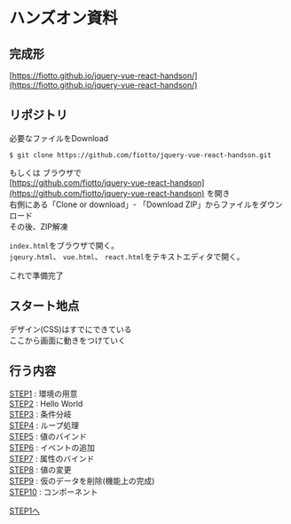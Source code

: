 # ハンズオン資料

## 完成形
[https://fiotto.github.io/jquery-vue-react-handson/](https://fiotto.github.io/jquery-vue-react-handson/)

## リポジトリ
必要なファイルをDownload
```
$ git clone https://github.com/fiotto/jquery-vue-react-handson.git
```

もしくは
ブラウザで  
[https://github.com/fiotto/jquery-vue-react-handson](https://github.com/fiotto/jquery-vue-react-handson) 
を開き  
右側にある「Clone or download」- 「Download ZIP」からファイルをダウンロード  
その後、ZIP解凍

`index.html`をブラウザで開く。  
`jqeury.html`、 `vue.html`、 `react.html`をテキストエディタで開く。  

これで準備完了

## スタート地点
デザイン(CSS)はすでにできている  
ここから画面に動きをつけていく

## 行う内容
[STEP1](step1.md) : 環境の用意  
[STEP2](step2.md) : Hello World  
[STEP3](step3.md) : 条件分岐  
[STEP4](step4.md) : ループ処理  
[STEP5](step5.md) : 値のバインド  
[STEP6](step6.md) : イベントの追加  
[STEP7](step7.md) : 属性のバインド  
[STEP8](step8.md) : 値の変更  
[STEP9](step9.md) : 仮のデータを削除(機能上の完成)  
[STEP10](step10.md) : コンポーネント

[STEP1へ](step1.md)  
